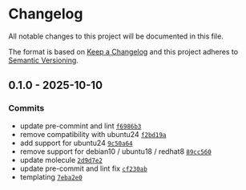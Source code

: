 # Changelog

All notable changes to this project will be documented in this file.

The format is based on [Keep a Changelog](https://keepachangelog.com/en/1.0.0/)
and this project adheres to [Semantic Versioning](https://semver.org/spec/v2.0.0.html).

## 0.1.0 - 2025-10-10

### Commits

- update pre-commint and lint [`f6986b3`](https://gitlab.pleal.ovh/ansible-roles_base/ansible-apps_vmwaretools_windows/commit/f6986b3274a52ed87ab15e91997e317b64a88afb)
- remove compatibility with ubuntu24 [`f2bd19a`](https://gitlab.pleal.ovh/ansible-roles_base/ansible-apps_vmwaretools_windows/commit/f2bd19a64df2a00b073c7af6e45913940938c0cf)
- add support for ubuntu24 [`9c50a64`](https://gitlab.pleal.ovh/ansible-roles_base/ansible-apps_vmwaretools_windows/commit/9c50a64cad7d786fcaffd8239a8656fd895dd52d)
- remove support for debian10 / ubuntu18 / redhat8 [`89cc560`](https://gitlab.pleal.ovh/ansible-roles_base/ansible-apps_vmwaretools_windows/commit/89cc5604a789c54395758fa7f18eaa64aae6b600)
- update molecule [`2d9d7e2`](https://gitlab.pleal.ovh/ansible-roles_base/ansible-apps_vmwaretools_windows/commit/2d9d7e24efd8f644dfb8dce72cae732cf2675a5d)
- update pre-commit and lint fix [`cf230ab`](https://gitlab.pleal.ovh/ansible-roles_base/ansible-apps_vmwaretools_windows/commit/cf230abcfc715349cf39831de634fd85fc65670f)
- templating [`7eba2e0`](https://gitlab.pleal.ovh/ansible-roles_base/ansible-apps_vmwaretools_windows/commit/7eba2e0face4defdfb6bb43393d39520e505e1fb)
